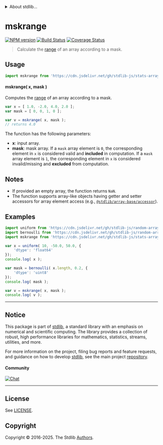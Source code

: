 <!--

@license Apache-2.0

Copyright (c) 2025 The Stdlib Authors.

Licensed under the Apache License, Version 2.0 (the "License");
you may not use this file except in compliance with the License.
You may obtain a copy of the License at

   http://www.apache.org/licenses/LICENSE-2.0

Unless required by applicable law or agreed to in writing, software
distributed under the License is distributed on an "AS IS" BASIS,
WITHOUT WARRANTIES OR CONDITIONS OF ANY KIND, either express or implied.
See the License for the specific language governing permissions and
limitations under the License.

-->


<details>
  <summary>
    About stdlib...
  </summary>
  <p>We believe in a future in which the web is a preferred environment for numerical computation. To help realize this future, we've built stdlib. stdlib is a standard library, with an emphasis on numerical and scientific computation, written in JavaScript (and C) for execution in browsers and in Node.js.</p>
  <p>The library is fully decomposable, being architected in such a way that you can swap out and mix and match APIs and functionality to cater to your exact preferences and use cases.</p>
  <p>When you use stdlib, you can be absolutely certain that you are using the most thorough, rigorous, well-written, studied, documented, tested, measured, and high-quality code out there.</p>
  <p>To join us in bringing numerical computing to the web, get started by checking us out on <a href="https://github.com/stdlib-js/stdlib">GitHub</a>, and please consider <a href="https://opencollective.com/stdlib">financially supporting stdlib</a>. We greatly appreciate your continued support!</p>
</details>

# mskrange

[![NPM version][npm-image]][npm-url] [![Build Status][test-image]][test-url] [![Coverage Status][coverage-image]][coverage-url] <!-- [![dependencies][dependencies-image]][dependencies-url] -->

> Calculate the [range][range] of an array according to a mask.

<section class="intro">

</section>

<!-- /.intro -->



<section class="usage">

## Usage

```javascript
import mskrange from 'https://cdn.jsdelivr.net/gh/stdlib-js/stats-array-mskrange@deno/mod.js';
```

#### mskrange( x, mask )

Computes the [range][range] of an array according to a mask.

```javascript
var x = [ 1.0, -2.0, 4.0, 2.0 ];
var mask = [ 0, 0, 1, 0 ];

var v = mskrange( x, mask );
// returns 4.0
```

The function has the following parameters:

-   **x**: input array.
-   **mask**: mask array. If a `mask` array element is `0`, the corresponding element in `x` is considered valid and **included** in computation. If a `mask` array element is `1`, the corresponding element in `x` is considered invalid/missing and **excluded** from computation.

</section>

<!-- /.usage -->

<section class="notes">

## Notes

-   If provided an empty array, the function returns `NaN`.
-   The function supports array-like objects having getter and setter accessors for array element access (e.g., [`@stdlib/array-base/accessor`][@stdlib/array/base/accessor]).

</section>

<!-- /.notes -->

<section class="examples">

## Examples

<!-- eslint no-undef: "error" -->

```javascript
import uniform from 'https://cdn.jsdelivr.net/gh/stdlib-js/random-array-uniform@deno/mod.js';
import bernoulli from 'https://cdn.jsdelivr.net/gh/stdlib-js/random-array-bernoulli@deno/mod.js';
import mskrange from 'https://cdn.jsdelivr.net/gh/stdlib-js/stats-array-mskrange@deno/mod.js';

var x = uniform( 10, -50.0, 50.0, {
    'dtype': 'float64'
});
console.log( x );

var mask = bernoulli( x.length, 0.2, {
    'dtype': 'uint8'
});
console.log( mask );

var v = mskrange( x, mask );
console.log( v );
```

</section>

<!-- /.examples -->

<!-- Section for related `stdlib` packages. Do not manually edit this section, as it is automatically populated. -->

<section class="related">

</section>

<!-- /.related -->

<!-- Section for all links. Make sure to keep an empty line after the `section` element and another before the `/section` close. -->


<section class="main-repo" >

* * *

## Notice

This package is part of [stdlib][stdlib], a standard library with an emphasis on numerical and scientific computing. The library provides a collection of robust, high performance libraries for mathematics, statistics, streams, utilities, and more.

For more information on the project, filing bug reports and feature requests, and guidance on how to develop [stdlib][stdlib], see the main project [repository][stdlib].

#### Community

[![Chat][chat-image]][chat-url]

---

## License

See [LICENSE][stdlib-license].


## Copyright

Copyright &copy; 2016-2025. The Stdlib [Authors][stdlib-authors].

</section>

<!-- /.stdlib -->

<!-- Section for all links. Make sure to keep an empty line after the `section` element and another before the `/section` close. -->

<section class="links">

[npm-image]: http://img.shields.io/npm/v/@stdlib/stats-array-mskrange.svg
[npm-url]: https://npmjs.org/package/@stdlib/stats-array-mskrange

[test-image]: https://github.com/stdlib-js/stats-array-mskrange/actions/workflows/test.yml/badge.svg?branch=main
[test-url]: https://github.com/stdlib-js/stats-array-mskrange/actions/workflows/test.yml?query=branch:main

[coverage-image]: https://img.shields.io/codecov/c/github/stdlib-js/stats-array-mskrange/main.svg
[coverage-url]: https://codecov.io/github/stdlib-js/stats-array-mskrange?branch=main

<!--

[dependencies-image]: https://img.shields.io/david/stdlib-js/stats-array-mskrange.svg
[dependencies-url]: https://david-dm.org/stdlib-js/stats-array-mskrange/main

-->

[chat-image]: https://img.shields.io/gitter/room/stdlib-js/stdlib.svg
[chat-url]: https://app.gitter.im/#/room/#stdlib-js_stdlib:gitter.im

[stdlib]: https://github.com/stdlib-js/stdlib

[stdlib-authors]: https://github.com/stdlib-js/stdlib/graphs/contributors

[umd]: https://github.com/umdjs/umd
[es-module]: https://developer.mozilla.org/en-US/docs/Web/JavaScript/Guide/Modules

[deno-url]: https://github.com/stdlib-js/stats-array-mskrange/tree/deno
[deno-readme]: https://github.com/stdlib-js/stats-array-mskrange/blob/deno/README.md
[umd-url]: https://github.com/stdlib-js/stats-array-mskrange/tree/umd
[umd-readme]: https://github.com/stdlib-js/stats-array-mskrange/blob/umd/README.md
[esm-url]: https://github.com/stdlib-js/stats-array-mskrange/tree/esm
[esm-readme]: https://github.com/stdlib-js/stats-array-mskrange/blob/esm/README.md
[branches-url]: https://github.com/stdlib-js/stats-array-mskrange/blob/main/branches.md

[stdlib-license]: https://raw.githubusercontent.com/stdlib-js/stats-array-mskrange/main/LICENSE

[range]: https://en.wikipedia.org/wiki/Range_%28statistics%29

[@stdlib/array/base/accessor]: https://github.com/stdlib-js/array-base-accessor/tree/deno

</section>

<!-- /.links -->
